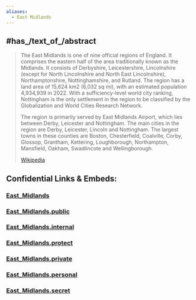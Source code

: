 ```yaml
---
aliases:
  - East Midlands
---
```


## #has_/text_of_/abstract 


> The East Midlands is one of nine official regions of England. It comprises the eastern half of the area traditionally known as the Midlands. It consists of Derbyshire, Leicestershire, Lincolnshire (except for North Lincolnshire and North East Lincolnshire), Northamptonshire, Nottinghamshire, and Rutland. The region has a land area of 15,624 km2 (6,032 sq mi), with an estimated population 4,934,939 in 2022. With a sufficiency-level world city ranking, Nottingham is the only settlement in the region to be classified by the Globalization and World Cities Research Network.
>
> The region is primarily served by East Midlands Airport, which lies between Derby, Leicester and Nottingham. The main cities in the region are Derby, Leicester, Lincoln and Nottingham. The largest towns in these counties are Boston, Chesterfield, Coalville, Corby, Glossop, Grantham, Kettering, Loughborough, Northampton, Mansfield, Oakham, Swadlincote and Wellingborough.
>
> [Wikipedia](https://en.wikipedia.org/wiki/East%20Midlands)


## Confidential Links & Embeds: 

### [East_Midlands](/_Standards/Earth/Continent/Europe/Europe~North/UK/England/Regions~England/East_Midlands.md) 

### [East_Midlands.public](/_public/Earth/Continent/Europe/Europe~North/UK/England/Regions~England/East_Midlands.public.md) 

### [East_Midlands.internal](/_internal/Earth/Continent/Europe/Europe~North/UK/England/Regions~England/East_Midlands.internal.md) 

### [East_Midlands.protect](/_protect/Earth/Continent/Europe/Europe~North/UK/England/Regions~England/East_Midlands.protect.md) 

### [East_Midlands.private](/_private/Earth/Continent/Europe/Europe~North/UK/England/Regions~England/East_Midlands.private.md) 

### [East_Midlands.personal](/_personal/Earth/Continent/Europe/Europe~North/UK/England/Regions~England/East_Midlands.personal.md) 

### [East_Midlands.secret](/_secret/Earth/Continent/Europe/Europe~North/UK/England/Regions~England/East_Midlands.secret.md)

